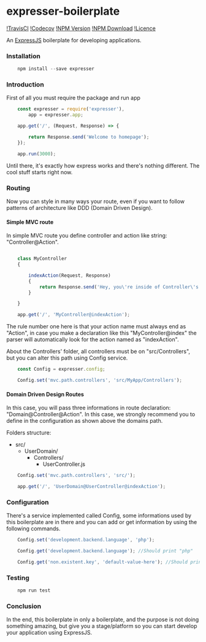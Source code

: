 # expresser-boilerplate
[!TravisCI](https://api.travis-ci.org/vinyguedess/expresser-boilerplate.svg?branch=master)
[!Codecov](https://img.shields.io/codecov/c/github/vinyguedess/expresser-boilerplate.svg)
[!NPM Version](https://img.shields.io/npm/v/expresser-boilerplate.svg)
[!NPM Download](https://img.shields.io/npm/dt/expresser-boilerplate.svg)
[!Licence](https://img.shields.io/npm/l/expresser-boilerplate.svg)

An [ExpressJS](https://npmjs.com/package/express) boilerplate for developing applications.

### Installation
```javascript
    npm install --save expresser
```

### Introduction
First of all you must require the package and run app
```javascript
    const expresser = require('expresser'),
        app = expresser.app;

    app.get('/', (Request, Response) => {

        return Response.send('Welcome to homepage');
    });

    app.run(3000);
```

Until there, it's exactly how express works and there's nothing different.
The cool stuff starts right now.

### Routing
Now you can style in many ways your route, even if you want to follow patterns of architecture like DDD (Domain Driven Design).

#### Simple MVC route
In simple MVC route you define controller and action like string: "Controller@Action".
```javascript

    class MyController
    {

        indexAction(Request, Response)
        {
            return Response.send('Hey, you\'re inside of Controller\'s Action');
        }

    }

    app.get('/', 'MyController@indexAction');
```
The rule number one here is that your action name must always end as "Action", in case you make a declaration like this "MyController@index" the parser will automatically look for the action named as "indexAction".

About the Controllers' folder, all controllers must be on "src/Controllers", but you can alter this path using Config service.
```javascript
    const Config = expresser.config;

    Config.set('mvc.path.controllers', 'src/MyApp/Controllers');
```

#### Domain Driven Design Routes
In this case, you will pass three informations in route declaration: "Domain@Controller@Action". In this case, we strongly recommend you to define in the configuration as shown above the domains path.

Folders structure:
- src/
    - UserDomain/
        - Controllers/
            - UserController.js

```javascript
    Config.set('mvc.path.controllers', 'src/');

    app.get('/', 'UserDomain@UserController@indexAction');
```

### Configuration
There's a service implemented called Config, some informations used by this boilerplate are in there and you can add or get information by using the following commands.
```javascript
    Config.set('development.backend.language', 'php');

    Config.get('development.backend.language'); //Should print "php"

    Config.get('non.existent.key', 'default-value-here'); //Should print "default-value-here"
```

### Testing
```bash
    npm run test
```

### Conclusion
In the end, this boilerplate in only a boilerplate, and the purpose is not doing something amazing, but give you a stage/platform so you can start develop your application using ExpressJS.